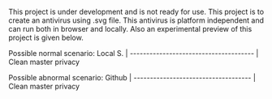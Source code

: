 This project is under development and is not ready for use. This project is to create an antivirus using .svg file. This antivirus is platform independent and can run both in browser and locally. Also an experimental preview of this project is given below.

Possible normal scenario:
Local S. | -------------------------------------- | Clean master privacy

Possible abnormal scenario:
Github | ------------------------------------ | Clean master privacy
